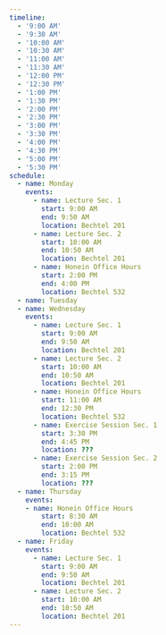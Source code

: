 ```yaml
---
timeline:
  - '9:00 AM'
  - '9:30 AM'
  - '10:00 AM'
  - '10:30 AM'
  - '11:00 AM'
  - '11:30 AM'
  - '12:00 PM'
  - '12:30 PM'
  - '1:00 PM'
  - '1:30 PM'
  - '2:00 PM'
  - '2:30 PM'
  - '3:00 PM'
  - '3:30 PM'
  - '4:00 PM'
  - '4:30 PM'
  - '5:00 PM'
  - '5:30 PM'
schedule:
  - name: Monday
    events:
      - name: Lecture Sec. 1
        start: 9:00 AM
        end: 9:50 AM
        location: Bechtel 201
      - name: Lecture Sec. 2
        start: 10:00 AM
        end: 10:50 AM
        location: Bechtel 201
      - name: Honein Office Hours
        start: 2:00 PM
        end: 4:00 PM
        location: Bechtel 532
  - name: Tuesday
  - name: Wednesday
    events:
      - name: Lecture Sec. 1
        start: 9:00 AM
        end: 9:50 AM
        location: Bechtel 201
      - name: Lecture Sec. 2
        start: 10:00 AM
        end: 10:50 AM
        location: Bechtel 201
      - name: Honein Office Hours
        start: 11:00 AM
        end: 12:30 PM
        location: Bechtel 532
      - name: Exercise Session Sec. 1
        start: 3:30 PM
        end: 4:45 PM
        location: ???
      - name: Exercise Session Sec. 2
        start: 2:00 PM
        end: 3:15 PM
        location: ???
  - name: Thursday
    events:
    - name: Honein Office Hours
        start: 8:30 AM
        end: 10:00 AM
        location: Bechtel 532
  - name: Friday
    events:
      - name: Lecture Sec. 1
        start: 9:00 AM
        end: 9:50 AM
        location: Bechtel 201
      - name: Lecture Sec. 2
        start: 10:00 AM
        end: 10:50 AM
        location: Bechtel 201
---
```

